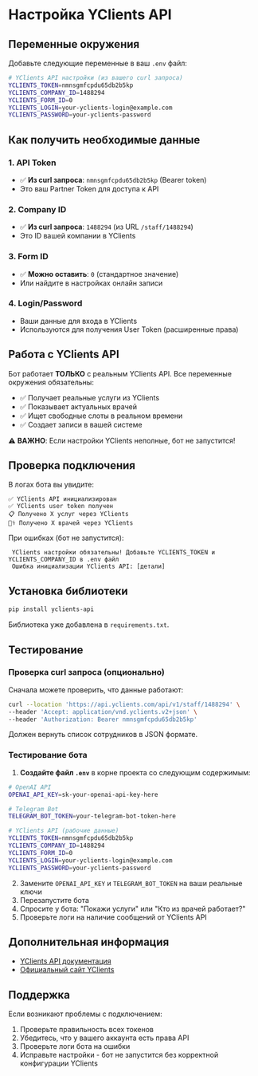 # Настройка YClients API

## Переменные окружения

Добавьте следующие переменные в ваш `.env` файл:

```bash
# YClients API настройки (из вашего curl запроса)
YCLIENTS_TOKEN=nmnsgmfcpdu65db2b5kp
YCLIENTS_COMPANY_ID=1488294
YCLIENTS_FORM_ID=0
YCLIENTS_LOGIN=your-yclients-login@example.com
YCLIENTS_PASSWORD=your-yclients-password
```

## Как получить необходимые данные

### 1. API Token
- ✅ **Из curl запроса**: `nmnsgmfcpdu65db2b5kp` (Bearer token)
- Это ваш Partner Token для доступа к API

### 2. Company ID  
- ✅ **Из curl запроса**: `1488294` (из URL `/staff/1488294`)
- Это ID вашей компании в YClients

### 3. Form ID
- ✅ **Можно оставить**: `0` (стандартное значение)
- Или найдите в настройках онлайн записи

### 4. Login/Password
- Ваши данные для входа в YClients
- Используются для получения User Token (расширенные права)

## Работа с YClients API

Бот работает **ТОЛЬКО** с реальным YClients API. Все переменные окружения обязательны:
- ✅ Получает реальные услуги из YClients
- ✅ Показывает актуальных врачей
- ✅ Ищет свободные слоты в реальном времени
- ✅ Создает записи в вашей системе

⚠️ **ВАЖНО**: Если настройки YClients неполные, бот не запустится!

## Проверка подключения

В логах бота вы увидите:
```
✅ YClients API инициализирован
✅ YClients user token получен
📋 Получено X услуг через YClients
👨‍⚕️ Получено X врачей через YClients
```

При ошибках (бот не запустится):
```
 YClients настройки обязательны! Добавьте YCLIENTS_TOKEN и YCLIENTS_COMPANY_ID в .env файл
 Ошибка инициализации YClients API: [детали]
```

## Установка библиотеки

```bash
pip install yclients-api
```

Библиотека уже добавлена в `requirements.txt`.

## Тестирование

### Проверка curl запроса (опционально)
Сначала можете проверить, что данные работают:
```bash
curl --location 'https://api.yclients.com/api/v1/staff/1488294' \
--header 'Accept: application/vnd.yclients.v2+json' \
--header 'Authorization: Bearer nmnsgmfcpdu65db2b5kp'
```

Должен вернуть список сотрудников в JSON формате.

### Тестирование бота
1. **Создайте файл `.env`** в корне проекта со следующим содержимым:
```bash
# OpenAI API
OPENAI_API_KEY=sk-your-openai-api-key-here

# Telegram Bot  
TELEGRAM_BOT_TOKEN=your-telegram-bot-token-here

# YClients API (рабочие данные)
YCLIENTS_TOKEN=nmnsgmfcpdu65db2b5kp
YCLIENTS_COMPANY_ID=1488294
YCLIENTS_FORM_ID=0
YCLIENTS_LOGIN=your-yclients-login@example.com
YCLIENTS_PASSWORD=your-yclients-password
```

2. Замените `OPENAI_API_KEY` и `TELEGRAM_BOT_TOKEN` на ваши реальные ключи
3. Перезапустите бота
4. Спросите у бота: "Покажи услуги" или "Кто из врачей работает?"
5. Проверьте логи на наличие сообщений от YClients API

## Дополнительная информация

- [YClients API документация](https://pypi.org/project/yclients-api/)
- [Официальный сайт YClients](https://yclients.com/)

## Поддержка

Если возникают проблемы с подключением:
1. Проверьте правильность всех токенов
2. Убедитесь, что у вашего аккаунта есть права API
3. Проверьте логи бота на ошибки
4. Исправьте настройки - бот не запустится без корректной конфигурации YClients
